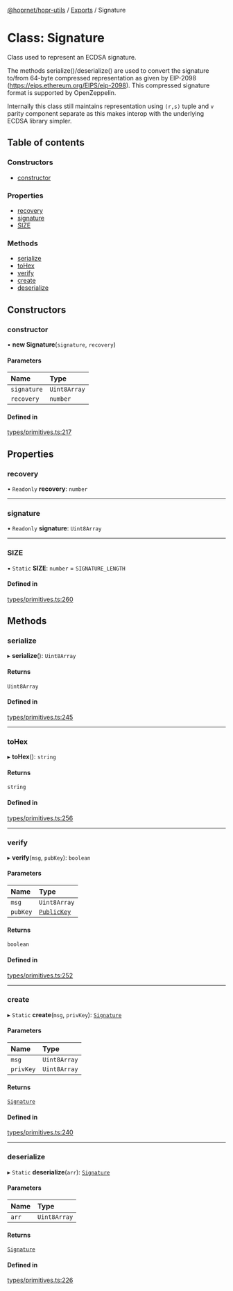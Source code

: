 [@hoprnet/hopr-utils](../README.md) / [Exports](../modules.md) / Signature

# Class: Signature

Class used to represent an ECDSA signature.

The methods serialize()/deserialize() are used to convert the signature
to/from 64-byte compressed representation as given by EIP-2098 (https://eips.ethereum.org/EIPS/eip-2098).
This compressed signature format is supported by OpenZeppelin.

Internally this class still maintains representation using `(r,s)` tuple and `v` parity component separate
as this makes interop with the underlying ECDSA library simpler.

## Table of contents

### Constructors

- [constructor](Signature.md#constructor)

### Properties

- [recovery](Signature.md#recovery)
- [signature](Signature.md#signature)
- [SIZE](Signature.md#size)

### Methods

- [serialize](Signature.md#serialize)
- [toHex](Signature.md#tohex)
- [verify](Signature.md#verify)
- [create](Signature.md#create)
- [deserialize](Signature.md#deserialize)

## Constructors

### constructor

• **new Signature**(`signature`, `recovery`)

#### Parameters

| Name | Type |
| :------ | :------ |
| `signature` | `Uint8Array` |
| `recovery` | `number` |

#### Defined in

[types/primitives.ts:217](https://github.com/hoprnet/hoprnet/blob/master/packages/utils/src/types/primitives.ts#L217)

## Properties

### recovery

• `Readonly` **recovery**: `number`

___

### signature

• `Readonly` **signature**: `Uint8Array`

___

### SIZE

▪ `Static` **SIZE**: `number` = `SIGNATURE_LENGTH`

#### Defined in

[types/primitives.ts:260](https://github.com/hoprnet/hoprnet/blob/master/packages/utils/src/types/primitives.ts#L260)

## Methods

### serialize

▸ **serialize**(): `Uint8Array`

#### Returns

`Uint8Array`

#### Defined in

[types/primitives.ts:245](https://github.com/hoprnet/hoprnet/blob/master/packages/utils/src/types/primitives.ts#L245)

___

### toHex

▸ **toHex**(): `string`

#### Returns

`string`

#### Defined in

[types/primitives.ts:256](https://github.com/hoprnet/hoprnet/blob/master/packages/utils/src/types/primitives.ts#L256)

___

### verify

▸ **verify**(`msg`, `pubKey`): `boolean`

#### Parameters

| Name | Type |
| :------ | :------ |
| `msg` | `Uint8Array` |
| `pubKey` | [`PublicKey`](PublicKey.md) |

#### Returns

`boolean`

#### Defined in

[types/primitives.ts:252](https://github.com/hoprnet/hoprnet/blob/master/packages/utils/src/types/primitives.ts#L252)

___

### create

▸ `Static` **create**(`msg`, `privKey`): [`Signature`](Signature.md)

#### Parameters

| Name | Type |
| :------ | :------ |
| `msg` | `Uint8Array` |
| `privKey` | `Uint8Array` |

#### Returns

[`Signature`](Signature.md)

#### Defined in

[types/primitives.ts:240](https://github.com/hoprnet/hoprnet/blob/master/packages/utils/src/types/primitives.ts#L240)

___

### deserialize

▸ `Static` **deserialize**(`arr`): [`Signature`](Signature.md)

#### Parameters

| Name | Type |
| :------ | :------ |
| `arr` | `Uint8Array` |

#### Returns

[`Signature`](Signature.md)

#### Defined in

[types/primitives.ts:226](https://github.com/hoprnet/hoprnet/blob/master/packages/utils/src/types/primitives.ts#L226)
